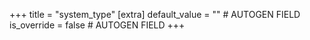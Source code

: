+++
title = "system_type"
[extra]
default_value = "" # AUTOGEN FIELD
is_override = false # AUTOGEN FIELD
+++